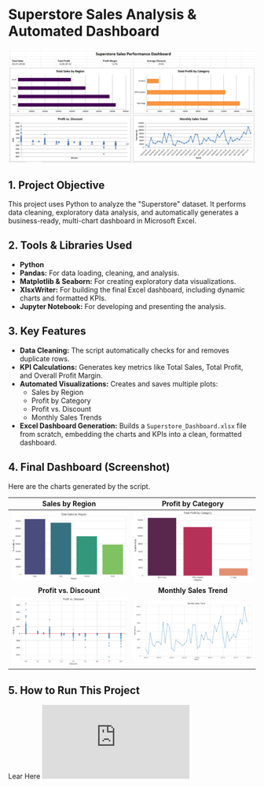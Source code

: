 # Superstore Sales Analysis & Automated Dashboard

![Screenshot of the final Excel Dashboard](https://github.com/mrdhumaltushar/Superstore-Analysis-Project/blob/main/Dashboard%20Image.png)

## 1. Project Objective

This project uses Python to analyze the "Superstore" dataset. It performs data cleaning, exploratory data analysis, and automatically generates a business-ready, multi-chart dashboard in Microsoft Excel.

## 2. Tools & Libraries Used

* **Python**
* **Pandas:** For data loading, cleaning, and analysis.
* **Matplotlib & Seaborn:** For creating exploratory data visualizations.
* **XlsxWriter:** For building the final Excel dashboard, including dynamic charts and formatted KPIs.
* **Jupyter Notebook:** For developing and presenting the analysis.

## 3. Key Features

* **Data Cleaning:** The script automatically checks for and removes duplicate rows.
* **KPI Calculations:** Generates key metrics like Total Sales, Total Profit, and Overall Profit Margin.
* **Automated Visualizations:** Creates and saves multiple plots:
    * Sales by Region
    * Profit by Category
    * Profit vs. Discount
    * Monthly Sales Trends
* **Excel Dashboard Generation:** Builds a `Superstore_Dashboard.xlsx` file from scratch, embedding the charts and KPIs into a clean, formatted dashboard.

## 4. Final Dashboard (Screenshot)

Here are the charts generated by the script.

| Sales by Region                               | Profit by Category                                |
| :--------------------------------------------: | :-----------------------------------------------: |
| ![Sales by Region](https://github.com/mrdhumaltushar/Superstore-Analysis-Project/blob/main/Image%204.png)        | ![Profit by Category](https://github.com/mrdhumaltushar/Superstore-Analysis-Project/blob/main/Image%203.png)     |
| **Profit vs. Discount** | **Monthly Sales Trend** |
| ![Profit vs. Discount](https://github.com/mrdhumaltushar/Superstore-Analysis-Project/blob/main/Image%202.png) | ![Monthly Sales Trend](https://github.com/mrdhumaltushar/Superstore-Analysis-Project/blob/main/Image%201.png) |

## 5. How to Run This Project

Lear Here ![Guide](https://www.theexcelbee.com/p/how-to-run-this-project.html)
